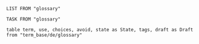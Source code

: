 
```dataview
LIST FROM "glossary"
``` 

```dataview
TASK FROM "glossary"
``` 


```dataview
table term, use, choices, avoid, state as State, tags, draft as Draft from "term_base/de/glossary"
```
